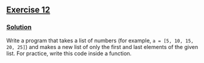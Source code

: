 ## [Exercise 12](https://www.practicepython.org/exercise/2014/04/25/12-list-ends.html)

### [Solution](https://www.practicepython.org/solution/2014/05/15/12-list-ends-solutions.html)

Write a program that takes a list of numbers (for example, `a = [5, 10, 15, 20, 25]`) and makes a new list of only the first and last elements of the given list. For practice, write this code inside a function.